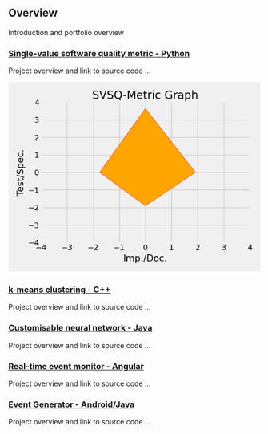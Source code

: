 ## Overview

Introduction and portfolio overview 

### [Single-value software quality metric - Python](https://github.com/Pendo720/svsqm)  
Project overview and link to source code ...

![](/gh-images/svsqm_graph.png)

### [k-means clustering - C++](https://github.com/Pendo720/kmeans-fp)  
Project overview and link to source code ...

### [Customisable neural network - Java](https://github.com/Pendo720/nn-fp)  
Project overview and link to source code ...

### [Real-time event monitor - Angular](https://github.com/Pendo720/Tri-Font)  
Project overview and link to source code ...

### [Event Generator - Android/Java](https://github.com/Pendo720/nfc-eg)  
Project overview and link to source code ...
